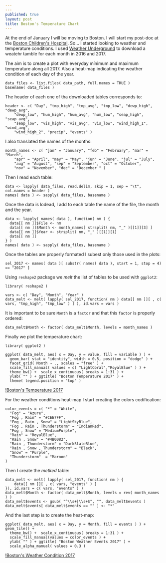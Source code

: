```yaml
---
---
published: true
layout: post
title: Boston's Temperature Chart
---
```



At the end of January I will be moving to Boston. I will start my post-doc at the [Boston Children's Hospital](www.childrenshospital.org). So... I started looking to weather and temperature conditions. I used [Weather Underground](https://www.wunderground.com) to download a weatehr tamble for each month in 2016 and 2017.

The aim is to create a plot with everyday mínimum and maximum temperature along all 2017. Also a heat-map indicating the weather condition of each day of the year.

```{r}
data_files <- list.files( data_path, full.names = TRUE )
basename( data_files )
```

The header of each one of tha downloaded tables corresponds to:

```{r}
header <- c( "Day", "tmp_high", "tmp_avg", "tmp_low", "dewp_high", "dewp_avg", 
    "dewp_low", "hum_high", "hum_avg", "hum_low", "seap_high", "seap_avg", 
    "seap_low", "vis_high", "vis_avg", "vis_low", "wind_high_1", "wind_avg", 
    "wind_high_2", "precip", "events" )
```

I also translated the names of the months:

```{r}
month_names <- c( "jan" = "January", "feb" = "February", "mar" = "March", 
    "apr" = "April", "may" = "May", "jun" = "June", "jul" = "July", 
    "aug" = "August", "sep" = "September", "oct" = "October", 
    "nov" = "November", "dec" = "December " )
```

Then I read each table:

```{r}
data <- lapply( data_files, read.delim, skip = 1, sep = "\t", col.names = header )
names( data ) <- sapply( data_files, basename )
```

Once the data is lodead, I add to each table the name of the file, the month and the year.

```{r}
data <- lapply( names( data ), function( nm ) { 
  data[[ nm ]]$File <- nm
  data[[ nm ]]$Month <- month_names[ strsplit( nm, "_" )[[1]][3] ]
  data[[ nm ]]$Year <- strsplit( nm, "_" )[[1]][1]
  data[[ nm ]] 
} )
names( data ) <- sapply( data_files, basename )
```

Once the tables are properly formated I subest only those used in the plots:

```{r}
sel_2017 <- names( data )[ substr( names( data ), start = 1, stop = 4) == "2017" ]
```

Using `reshape2` package we *melt* the list of tables to be used with `ggplot2`:

```{r}
library( reshape2 )

vars <- c( "Day", "Month", "Year" )
data_melt <- melt( lapply( sel_2017, function( nm ) data[[ nm ]][ , c( vars, "tmp_high", "tmp_low" ) ] ), id.vars = vars )
```

It is important to be sure `Month` is a `factor` and that this `factor` is properly ordered:

```{r}
data_melt$Month <- factor( data_melt$Month, levels = month_names )
```

Finally we plot the temperature chart:

```{r}
library( ggplot2 )

ggplot( data_melt, aes( x = Day, y = value, fill = variable ) ) + 
  geom_bar( stat = "identity", width = 0.5, position = "dodge" ) +
  facet_grid( Month ~ ., scales = "free" ) +
  scale_fill_manual( values = c( "LightCoral","RoyalBlue" ) ) +
  theme_bw() +  scale_x_continuous( breaks = 1:31 ) +
  ylab( "" ) + ggtitle( "Boston Temperature 2017" ) +
  theme( legend.position = "top" )
```

[!Boston's Temperature 2017]({{baseurl}}/assets/boston-weather-temperature.png)

For the weather conditions heat-map I start creating the colors codification:

```{r}
color_events = c( "*" = "White",
  "Fog" = "Azure",
  "Fog , Rain" = "#CEE7FF",
  "Fog , Rain , Snow" = "LightSkyBlue",
  "Fog , Rain , Thunderstorm" = "IndianRed",
  "Fog , Snow" = "MediumPurple",
  "Rain" = "RoyalBlue",
  "Rain , Snow" = "#4B0082",
  "Rain , Thunderstorm" = "DarkSlateBlue",
  "Rain , Snow , Thunderstorm" = "Black",
  "Snow" = "Purple",
  "Thunderstorm"  = "Maroon"
)
```

Then I create the _metked_ table:

```{r}
data_melt <- melt( lapply( sel_2017, function( nm ) {
    data[[ nm ]][ , c( vars, "events" ) ]
}), id.vars = c( vars, "events" ) )
data_melt$Month <- factor( data_melt$Month, levels = rev( month_names ) )
data_melt$events <- gsub( "^\\s+|\\s+$", "", data_melt$events )
data_melt$events[ data_melt$events == "" ] <- "*"
```

And the last step is to create the heat-map:

```{r message=FALSE, fig.width=10, fig.height=5}
ggplot( data_melt, aes( x = Day, y = Month, fill = events ) ) + geom_tile() +
  theme_bw() +  scale_x_continuous( breaks = 1:31 ) +
  scale_fill_manual(values = color_events ) +
  ylab( "" ) + ggtitle( "Boston Weather Events 2017" ) +
  scale_alpha_manual( values = 0.3 )
```

[!Boston's Weather Condition 2017]({{baseurl}}/assets/boston-weather-conditions.png)
